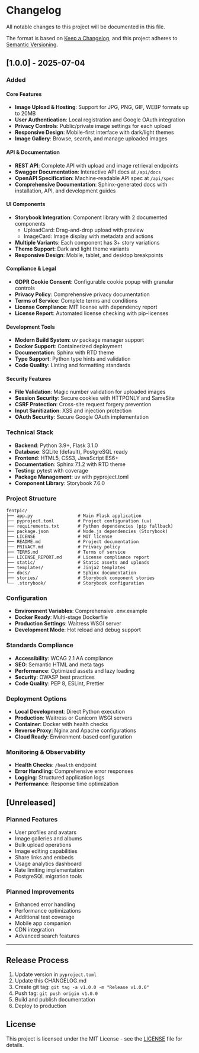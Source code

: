 # Changelog

All notable changes to this project will be documented in this file.

The format is based on [Keep a Changelog](https://keepachangelog.com/en/1.0.0/),
and this project adheres to [Semantic Versioning](https://semver.org/spec/v2.0.0.html).

## [1.0.0] - 2025-07-04

### Added

#### Core Features
- **Image Upload & Hosting**: Support for JPG, PNG, GIF, WEBP formats up to 20MB
- **User Authentication**: Local registration and Google OAuth integration
- **Privacy Controls**: Public/private image settings for each upload
- **Responsive Design**: Mobile-first interface with dark/light themes
- **Image Gallery**: Browse, search, and manage uploaded images

#### API & Documentation
- **REST API**: Complete API with upload and image retrieval endpoints
- **Swagger Documentation**: Interactive API docs at `/api/docs`
- **OpenAPI Specification**: Machine-readable API spec at `/api/spec`
- **Comprehensive Documentation**: Sphinx-generated docs with installation, API, and development guides

#### UI Components
- **Storybook Integration**: Component library with 2 documented components
  - UploadCard: Drag-and-drop upload with preview
  - ImageCard: Image display with metadata and actions
- **Multiple Variants**: Each component has 3+ story variations
- **Theme Support**: Dark and light theme variants
- **Responsive Design**: Mobile, tablet, and desktop breakpoints

#### Compliance & Legal
- **GDPR Cookie Consent**: Configurable cookie popup with granular controls
- **Privacy Policy**: Comprehensive privacy documentation
- **Terms of Service**: Complete terms and conditions
- **License Compliance**: MIT license with dependency report
- **License Report**: Automated license checking with pip-licenses

#### Development Tools
- **Modern Build System**: uv package manager support
- **Docker Support**: Containerized deployment
- **Documentation**: Sphinx with RTD theme
- **Type Support**: Python type hints and validation
- **Code Quality**: Linting and formatting standards

#### Security Features
- **File Validation**: Magic number validation for uploaded images
- **Session Security**: Secure cookies with HTTPONLY and SameSite
- **CSRF Protection**: Cross-site request forgery prevention
- **Input Sanitization**: XSS and injection protection
- **OAuth Security**: Secure Google OAuth implementation

### Technical Stack
- **Backend**: Python 3.9+, Flask 3.1.0
- **Database**: SQLite (default), PostgreSQL ready
- **Frontend**: HTML5, CSS3, JavaScript ES6+
- **Documentation**: Sphinx 7.1.2 with RTD theme
- **Testing**: pytest with coverage
- **Package Management**: uv with pyproject.toml
- **Component Library**: Storybook 7.6.0

### Project Structure
```
fentpic/
├── app.py                 # Main Flask application
├── pyproject.toml         # Project configuration (uv)
├── requirements.txt       # Python dependencies (pip fallback)
├── package.json           # Node.js dependencies (Storybook)
├── LICENSE                # MIT license
├── README.md              # Project documentation
├── PRIVACY.md             # Privacy policy
├── TERMS.md               # Terms of service
├── LICENSE_REPORT.md      # License compliance report
├── static/                # Static assets and uploads
├── templates/             # Jinja2 templates
├── docs/                  # Sphinx documentation
├── stories/               # Storybook component stories
└── .storybook/            # Storybook configuration
```

### Configuration
- **Environment Variables**: Comprehensive .env.example
- **Docker Ready**: Multi-stage Dockerfile
- **Production Settings**: Waitress WSGI server
- **Development Mode**: Hot reload and debug support

### Standards Compliance
- **Accessibility**: WCAG 2.1 AA compliance
- **SEO**: Semantic HTML and meta tags
- **Performance**: Optimized assets and lazy loading
- **Security**: OWASP best practices
- **Code Quality**: PEP 8, ESLint, Prettier

### Deployment Options
- **Local Development**: Direct Python execution
- **Production**: Waitress or Gunicorn WSGI servers
- **Container**: Docker with health checks
- **Reverse Proxy**: Nginx and Apache configurations
- **Cloud Ready**: Environment-based configuration

### Monitoring & Observability
- **Health Checks**: `/health` endpoint
- **Error Handling**: Comprehensive error responses
- **Logging**: Structured application logs
- **Performance**: Response time optimization

## [Unreleased]

### Planned Features
- User profiles and avatars
- Image galleries and albums
- Bulk upload operations
- Image editing capabilities
- Share links and embeds
- Usage analytics dashboard
- Rate limiting implementation
- PostgreSQL migration tools

### Planned Improvements
- Enhanced error handling
- Performance optimizations
- Additional test coverage
- Mobile app companion
- CDN integration
- Advanced search features

---

## Release Process

1. Update version in `pyproject.toml`
2. Update this CHANGELOG.md
3. Create git tag: `git tag -a v1.0.0 -m "Release v1.0.0"`
4. Push tag: `git push origin v1.0.0`
5. Build and publish documentation
6. Deploy to production

## License

This project is licensed under the MIT License - see the [LICENSE](LICENSE) file for details.
